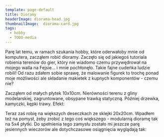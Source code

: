 ```yaml
---
template: page-default
title: Dioramy
headerImage: diorama-head.jpg
thumbnailImage:  diorama-card.jpg
tags:
  - hobby
  - TODO-media
---
```

Parę lat temu, w ramach szukania hobby, które oderwałoby mnie od komputera, zacząłem robić dioramy. Zaczęło się od jakiegoś tutoriala robienia terenów do gier, który nie wiadomo czemu przywędrował na mojego walla na Fejsie... i mnie pochłonęło. Takie fajne cudeńka ludzie robili! Od razu zdałem sobie sprawę, że malowanie figurek to trochę ponad moje możliwości ale składanie makietek z kupnych komponentów - czemu nie? 

Zacząłem od małych płytek 10x10cm. Nierówności terenu z gliny modelarskiej, zagruntowane, obsypane trawką statyczną. Później drzewka, kamyczki, kępki trawy. Efekt:


Teraz zaś robię na większych deseczkach ze sklejki 20x20cm. Wpadłem też na pomysł, żeby zrobić z tego coś większego - modularną dioramę tak na 5x4 płytki. Do spełnienia tego zamysłu zostało mi jeszcze parę jesiennych wieczorów ale dotychczasowe osiągnięcia wyglądają tak:
